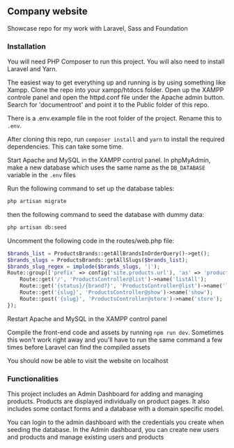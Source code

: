## Company website

Showcase repo for my work with Laravel, Sass and Foundation

### Installation
You will need PHP Composer to run this project. You will also need to install Laravel and Yarn.

The easiest way to get everything up and running is by using something like Xampp. Clone the repo into your xampp/htdocs folder. Open up the XAMPP controle panel and open the httpd.conf file under the Apache admin button. Search for 'documentroot' and point it to the Public folder of this repo.

There is a .env.example file in the root folder of the project. Rename this to `.env`.

After cloning this repo, run `composer install` and `yarn` to install the required dependencies. This can take some time.

Start Apache and MySQL in the XAMPP control panel. In phpMyAdmin, make a new database which uses the same name as the `DB_DATABASE` variable in the `.env` files 

Run the following command to set up the database tables:
```bash
php artisan migrate
```

then the following command to seed the database with dummy data:
```bash
php artisan db:seed
```

Uncomment the following code in the routes/web.php file:
```php
$brands_list = ProductsBrands::getAllBrandsInOrderQuery()->get();
$brands_slugs = ProductsBrands::getAllSlugs($brands_list);
$brands_slug_regex = implode($brands_slugs, '|');
Route::group(['prefix' => config('site.products.url'), 'as' => 'products.'], function () use ($brands_slug_regex){
    Route::get('/', 'ProductsController@list')->name('listAll');
    Route::get('{status}/{brand?}', 'ProductsController@list')->name('list')->where(['status' => 'aanbod|verkocht', 'brand' => $brands_slug_regex]);
    Route::get('{slug}', 'ProductsController@show')->name('show');
    Route::post('{slug}', 'ProductsController@store')->name('store');
});
```

Restart Apache and MySQL in the XAMPP control panel

Compile the front-end code and assets by running `npm run dev`. Sometimes this won't work right away and you'll have to run the same command a few times before Laravel can find the compiled assets

You should now be able to visit the website on localhost

### Functionalities
This project includes an Admin Dashboard for adding and managing products. Products are displayed individually on product pages. It also includes some contact forms and a database with a domain specific model. 

You can login to the admin dashboard with the credentials you create when seeding the database. In the Admin dashboard, you can create new users and products and manage existing users and products
